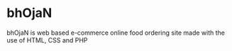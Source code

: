 # bhOjaN
bhOjaN is web based e-commerce online food ordering site made with the use of HTML, CSS and PHP
